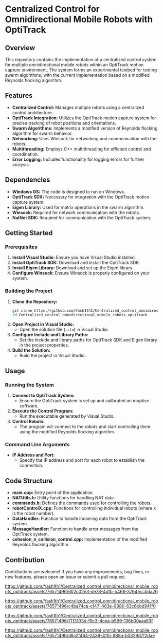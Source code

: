 # Centralized Control for Omnidirectional Mobile Robots with OptiTrack

## Overview
This repository contains the implementation of a centralized control system for multiple omnidirectional mobile robots within an OptiTrack motion capture environment. The system forms an experimental testbed for testing swarm algorithms, with the current implementation based on a modified Reynolds flocking algorithm.

## Features
- **Centralized Control:** Manages multiple robots using a centralized control architecture.
- **OptiTrack Integration:** Utilizes the OptiTrack motion capture system for precise tracking of robot positions and orientations.
- **Swarm Algorithms:** Implements a modified version of Reynolds flocking algorithm for swarm behavior.
- **Networking:** Uses Winsock for networking and communication with the robots.
- **Multithreading:** Employs C++ multithreading for efficient control and coordination.
- **Error Logging:** Includes functionality for logging errors for further analysis.

## Dependencies
- **Windows OS:** The code is designed to run on Windows.
- **OptiTrack SDK:** Necessary for integration with the OptiTrack motion capture system.
- **Eigen Library:** Used for matrix operations in the swarm algorithm.
- **Winsock:** Required for network communication with the robots.
- **NatNet SDK:** Required for communication with the OptiTrack system.

## Getting Started

### Prerequisites
1. **Install Visual Studio:** Ensure you have Visual Studio installed.
2. **Install OptiTrack SDK:** Download and install the OptiTrack SDK.
3. **Install Eigen Library:** Download and set up the Eigen library.
4. **Configure Winsock:** Ensure Winsock is properly configured on your system.

### Building the Project
1. **Clone the Repository:**
    ```sh
    git clone https://github.com/Yash1th1/Centralized_control_omnidirectional_mobile_robots_optitrack.git
    cd Centralized_control_omnidirectional_mobile_robots_optitrack
    ```
2. **Open Project in Visual Studio:**
    - Open the solution file (`.sln`) in Visual Studio.
3. **Configure Include and Library Paths:**
    - Set the include and library paths for OptiTrack SDK and Eigen library in the project properties.
4. **Build the Solution:**
    - Build the project in Visual Studio.

## Usage

### Running the System
1. **Connect to OptiTrack System:**
    - Ensure the OptiTrack system is set up and calibrated on moptive software.
2. **Execute the Control Program:**
    - Run the executable generated by Visual Studio.
3. **Control Robots:**
    - The program will connect to the robots and start controlling them using the modified Reynolds flocking algorithm.

### Command Line Arguments
- **IP Address and Port:**
    - Specify the IP address and port for each robot to establish the connection.

## Code Structure
- **main.cpp:** Entry point of the application.
- **NATUtils.h:** Utility functions for handling NAT data.
- **commands.h:** Defines the commands used for controlling the robots.
- **robotControlX.cpp:** Functions for controlling individual robots (where `X` is the robot number).
- **DataHandler:** Function to handle incoming data from the OptiTrack system.
- **MessageHandler:** Function to handle error messages from the OptiTrack system.
- **cohesion_n_collision_control.cpp:** Implementation of the modified Reynolds flocking algorithm.

## Contribution
Contributions are welcome! If you have any improvements, bug fixes, or new features, please open an issue or submit a pull request.



https://github.com/Yash1th1/Centralized_control_omnidirectional_mobile_robots_optitrack/assets/76571496/602c02e3-de78-4d1b-b466-3764eccbda26

https://github.com/Yash1th1/Centralized_control_omnidirectional_mobile_robots_optitrack/assets/76571496/c4ba74ca-c147-403e-9880-63c6cbd941f0


https://github.com/Yash1th1/Centralized_control_omnidirectional_mobile_robots_optitrack/assets/76571496/7113103d-f5c3-4cea-b599-136b00aaa93f




https://github.com/Yash1th1/Centralized_control_omnidirectional_mobile_robots_optitrack/assets/76571496/d9a2f464-2439-41fb-988a-b0329d7f2dae







